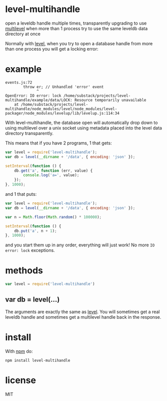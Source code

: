 # level-multihandle

open a leveldb handle multiple times, transparently upgrading to use
[multilevel](https://npmjs.org/package/multilevel) when more than 1 process try
to use the same leveldb data directory at once

Normally with [level](https://npmjs.org/package/level), when you try to open
a database handle from more than one process you will get a locking error:

# example

```
events.js:72
        throw er; // Unhandled 'error' event
              ^
OpenError: IO error: lock /home/substack/projects/level-multihandle/example/data/LOCK: Resource temporarily unavailable
    at /home/substack/projects/level-multihandle/node_modules/level/node_modules/level-packager/node_modules/levelup/lib/levelup.js:114:34
```

With level-multihandle, the database open will automatically drop down to using
multilevel over a unix socket using metadata placed into the level data
directory transparently.

This means that if you have 2 programs, 1 that gets:

``` js
var level = require('level-multihandle');
var db = level(__dirname + '/data', { encoding: 'json' });

setInterval(function () {
    db.get('a', function (err, value) {
        console.log('a=', value);
    });
}, 1000);
```

and 1 that puts:

``` js
var level = require('level-multihandle');
var db = level(__dirname + '/data', { encoding: 'json' });

var n = Math.floor(Math.random() * 100000);

setInterval(function () {
    db.put('a', n + 1);
}, 1000);
```

and you start them up in any order, everything will just work! No more
`IO error: lock` exceptions.

# methods

``` js
var level = require('level-multihandle')
```

## var db = level(...)

The arguments are exactly the same as [level](https://npmjs.org/package/level).
You will sometimes get a real leveldb handle and sometimes get a multilevel
handle back in the response.

# install

With [npm](https://npmjs.org) do:

```
npm install level-multihandle
```

# license

MIT
